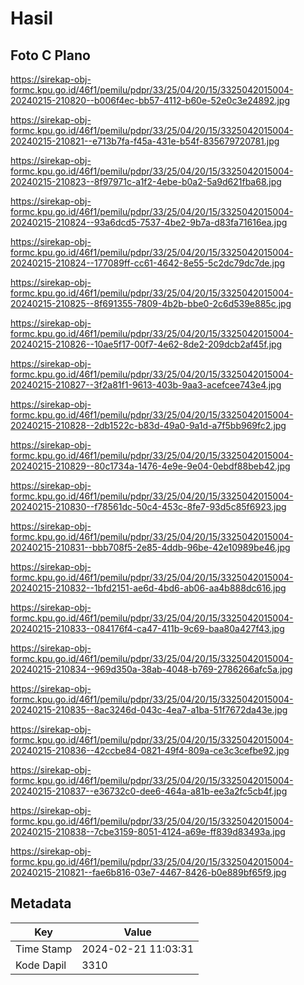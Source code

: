 # Hasil

## Foto C Plano

https://sirekap-obj-formc.kpu.go.id/46f1/pemilu/pdpr/33/25/04/20/15/3325042015004-20240215-210820--b006f4ec-bb57-4112-b60e-52e0c3e24892.jpg

https://sirekap-obj-formc.kpu.go.id/46f1/pemilu/pdpr/33/25/04/20/15/3325042015004-20240215-210821--e713b7fa-f45a-431e-b54f-835679720781.jpg

https://sirekap-obj-formc.kpu.go.id/46f1/pemilu/pdpr/33/25/04/20/15/3325042015004-20240215-210823--8f97971c-a1f2-4ebe-b0a2-5a9d621fba68.jpg

https://sirekap-obj-formc.kpu.go.id/46f1/pemilu/pdpr/33/25/04/20/15/3325042015004-20240215-210824--93a6dcd5-7537-4be2-9b7a-d83fa71616ea.jpg

https://sirekap-obj-formc.kpu.go.id/46f1/pemilu/pdpr/33/25/04/20/15/3325042015004-20240215-210824--177089ff-cc61-4642-8e55-5c2dc79dc7de.jpg

https://sirekap-obj-formc.kpu.go.id/46f1/pemilu/pdpr/33/25/04/20/15/3325042015004-20240215-210825--8f691355-7809-4b2b-bbe0-2c6d539e885c.jpg

https://sirekap-obj-formc.kpu.go.id/46f1/pemilu/pdpr/33/25/04/20/15/3325042015004-20240215-210826--10ae5f17-00f7-4e62-8de2-209dcb2af45f.jpg

https://sirekap-obj-formc.kpu.go.id/46f1/pemilu/pdpr/33/25/04/20/15/3325042015004-20240215-210827--3f2a81f1-9613-403b-9aa3-acefcee743e4.jpg

https://sirekap-obj-formc.kpu.go.id/46f1/pemilu/pdpr/33/25/04/20/15/3325042015004-20240215-210828--2db1522c-b83d-49a0-9a1d-a7f5bb969fc2.jpg

https://sirekap-obj-formc.kpu.go.id/46f1/pemilu/pdpr/33/25/04/20/15/3325042015004-20240215-210829--80c1734a-1476-4e9e-9e04-0ebdf88beb42.jpg

https://sirekap-obj-formc.kpu.go.id/46f1/pemilu/pdpr/33/25/04/20/15/3325042015004-20240215-210830--f78561dc-50c4-453c-8fe7-93d5c85f6923.jpg

https://sirekap-obj-formc.kpu.go.id/46f1/pemilu/pdpr/33/25/04/20/15/3325042015004-20240215-210831--bbb708f5-2e85-4ddb-96be-42e10989be46.jpg

https://sirekap-obj-formc.kpu.go.id/46f1/pemilu/pdpr/33/25/04/20/15/3325042015004-20240215-210832--1bfd2151-ae6d-4bd6-ab06-aa4b888dc616.jpg

https://sirekap-obj-formc.kpu.go.id/46f1/pemilu/pdpr/33/25/04/20/15/3325042015004-20240215-210833--084176f4-ca47-411b-9c69-baa80a427f43.jpg

https://sirekap-obj-formc.kpu.go.id/46f1/pemilu/pdpr/33/25/04/20/15/3325042015004-20240215-210834--969d350a-38ab-4048-b769-2786266afc5a.jpg

https://sirekap-obj-formc.kpu.go.id/46f1/pemilu/pdpr/33/25/04/20/15/3325042015004-20240215-210835--8ac3246d-043c-4ea7-a1ba-51f7672da43e.jpg

https://sirekap-obj-formc.kpu.go.id/46f1/pemilu/pdpr/33/25/04/20/15/3325042015004-20240215-210836--42ccbe84-0821-49f4-809a-ce3c3cefbe92.jpg

https://sirekap-obj-formc.kpu.go.id/46f1/pemilu/pdpr/33/25/04/20/15/3325042015004-20240215-210837--e36732c0-dee6-464a-a81b-ee3a2fc5cb4f.jpg

https://sirekap-obj-formc.kpu.go.id/46f1/pemilu/pdpr/33/25/04/20/15/3325042015004-20240215-210838--7cbe3159-8051-4124-a69e-ff839d83493a.jpg

https://sirekap-obj-formc.kpu.go.id/46f1/pemilu/pdpr/33/25/04/20/15/3325042015004-20240215-210821--fae6b816-03e7-4467-8426-b0e889bf65f9.jpg


## Metadata

| Key        | Value               |
| ---------- | ------------------- |
| Time Stamp | 2024-02-21 11:03:31 |
| Kode Dapil | 3310                |



